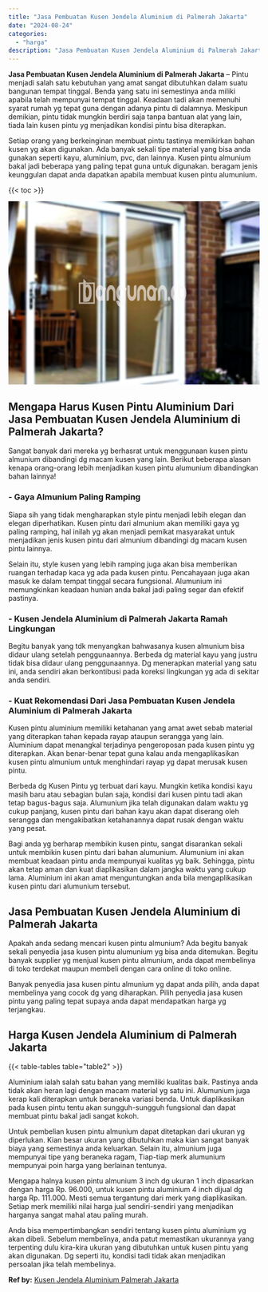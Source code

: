 ```yaml
---
title: "Jasa Pembuatan Kusen Jendela Aluminium di Palmerah Jakarta"
date: "2024-08-24"
categories: 
  - "harga"
description: "Jasa Pembuatan Kusen Jendela Aluminium di Palmerah Jakarta. Anda bisa mempertimbangkan sendiri tentang kusen pintu aluminium yg akan dibeli. Sebelum membelin..."
---
```


**Jasa Pembuatan Kusen Jendela Aluminium di Palmerah Jakarta** – Pintu menjadi salah satu kebutuhan yang amat sangat dibutuhkan dalam suatu bangunan tempat tinggal. Benda yang satu ini semestinya anda miliki apabila telah mempunyai tempat tinggal. Keadaan tadi akan memenuhi syarat rumah yg tepat guna dengan adanya pintu di dalamnya. Meskipun demikian, pintu tidak mungkin berdiri saja tanpa bantuan alat yang lain, tiada lain kusen pintu yg menjadikan kondisi pintu bisa diterapkan.

Setiap orang yang berkeinginan membuat pintu tastinya memikirkan bahan kusen yg akan digunakan. Ada banyak sekali tipe material yang bisa anda gunakan seperti kayu, aluminium, pvc, dan lainnya. Kusen pintu almunium bakal jadi beberapa yang paling tepat guna untuk digunakan. beragam jenis keunggulan dapat anda dapatkan apabila membuat kusen pintu alumunium.

{{< toc >}}

![Jasa Pembuatan Kusen Jendela Aluminium di Palmerah Jakarta](/images/harga-kusen-jendela-alumunium-44.png)

## Mengapa Harus Kusen Pintu Aluminium Dari Jasa Pembuatan Kusen Jendela Aluminium di Palmerah Jakarta?

Sangat banyak dari mereka yg berhasrat untuk menggunaan kusen pintu almunium dibandingi dg macam kusen yang lain. Berikut beberapa alasan kenapa orang-orang lebih menjadikan kusen pintu alumunium dibandingkan bahan lainnya!

### \- Gaya Almunium Paling Ramping

Siapa sih yang tidak mengharapkan style pintu menjadi lebih elegan dan elegan diperhatikan. Kusen pintu dari almunium akan memiliki gaya yg paling ramping, hal inilah yg akan menjadi pemikat masyarakat untuk menjadikan jenis kusen pintu dari almunium dibandingi dg macam kusen pintu lainnya.

Selain itu, style kusen yang lebih ramping juga akan bisa memberikan ruangan terhadap kaca yg ada pada kusen pintu. Pencahayaan juga akan masuk ke dalam tempat tinggal secara fungsional. Alumunium ini memungkinkan keadaan hunian anda bakal jadi paling segar dan efektif pastinya.

### \- Kusen Jendela Aluminium di Palmerah Jakarta Ramah Lingkungan

Begitu banyak yang tdk menyangkan bahwasanya kusen almunium bisa didaur ulang setelah penggunaannya. Berbeda dg material kayu yang justru tidak bisa didaur ulang penggunaannya. Dg menerapkan material yang satu ini, anda sendiri akan berkontibusi pada koreksi lingkungan yg ada di sekitar anda sendiri.

### \- Kuat Rekomendasi Dari Jasa Pembuatan Kusen Jendela Aluminium di Palmerah Jakarta

Kusen pintu aluminium memiliki ketahanan yang amat awet sebab material yang diterapkan tahan kepada rayap ataupun serangga yang lain. Aluminium dapat menangkal terjadinya pengeroposan pada kusen pintu yg diterapkan. Akan benar-benar tepat guna kalau anda mengaplikasikan kusen pintu almunium untuk menghindari rayap yg dapat merusak kusen pintu.

Berbeda dg Kusen Pintu yg terbuat dari kayu. Mungkin ketika kondisi kayu masih baru atau sebagian bulan saja, kondisi dari kusen pintu tadi akan tetap bagus-bagus saja. Alumunium jika telah digunakan dalam waktu yg cukup panjang, kusen pintu dari bahan kayu akan dapat diserang oleh serangga dan mengakibatkan ketahanannya dapat rusak dengan waktu yang pesat.

Bagi anda yg berharap membikin kusen pintu, sangat disarankan sekali untuk membikin kusen pintu dari bahan alumunium. Alumunium ini akan membuat keadaan pintu anda mempunyai kualitas yg baik. Sehingga, pintu akan tetap aman dan kuat diaplikasikan dalam jangka waktu yang cukup lama. Aluminium ini akan amat menguntungkan anda bila mengaplikasikan kusen pintu dari alumunium tersebut.

## Jasa Pembuatan Kusen Jendela Aluminium di Palmerah Jakarta

Apakah anda sedang mencari kusen pintu almunium? Ada begitu banyak sekali penyedia jasa kusen pintu alumunium yg bisa anda ditemukan. Begitu banyak supplier yg menjual kusen pintu almunium, anda dapat membelinya di toko terdekat maupun membeli dengan cara online di toko online.

Banyak penyedia jasa kusen pintu almunium yg dapat anda pilih, anda dapat membelinya yang cocok dg yang diharapkan. Pilih penyedia jasa kusen pintu yang paling tepat supaya anda dapat mendapatkan harga yg terjangkau.

## Harga Kusen Jendela Aluminium di Palmerah Jakarta

{{< table-tables table="table2" >}}

Aluminium ialah salah satu bahan yang memiliki kualitas baik. Pastinya anda tidak akan heran lagi dengan macam material yg satu ini. Alumunium juga kerap kali diterapkan untuk beraneka variasi benda. Untuk diaplikasikan pada kusen pintu tentu akan sungguh-sungguh fungsional dan dapat membuat pintu bakal jadi sangat kokoh.

Untuk pembelian kusen pintu almunium dapat ditetapkan dari ukuran yg diperlukan. Kian besar ukuran yang dibutuhkan maka kian sangat banyak biaya yang semestinya anda keluarkan. Selain itu, almunium juga mempunyai tipe yang beraneka ragam, Tiap-tiap merk alumunium mempunyai poin harga yang berlainan tentunya.

Mengapa halnya kusen pintu almunium 3 inch dg ukuran 1 inch dipasarkan dengan harga Rp. 96.000, untuk kusen pintu aluminium 4 inch dijual dg harga Rp. 111.000. Mesti semua tergantung dari merk yang diaplikasikan. Setiap merk memiliki nilai harga jual sendiri-sendiri yang menjadikan harganya sangat mahal atau paling murah.

Anda bisa mempertimbangkan sendiri tentang kusen pintu aluminium yg akan dibeli. Sebelum membelinya, anda patut memastikan ukurannya yang terpenting dulu kira-kira ukuran yang dibutuhkan untuk kusen pintu yang akan digunakan. Dg seperti itu, kondisi tadi tidak akan menjadikan persoalan jika telah membelinya.

**Ref by:** [Kusen Jendela Aluminium Palmerah Jakarta](https://id.wikipedia.org/wiki/Kusen)
